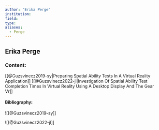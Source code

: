 ```yaml
---
author: "Erika Perge"
institution:
field:
type:
aliases:
  - Perge
---
```


## Erika Perge

### Content:
[[@Guzsvinecz2019-sy|Preparing Spatial Ability Tests In A Virtual Reality Application]]
[[@Guzsvinecz2022-jl|Investigation Of Spatial Ability Test Completion Times In Virtual Reality Using A Desktop Display And The Gear Vr]]

#### Bibliography:

![[@Guzsvinecz2019-sy]]

![[@Guzsvinecz2022-jl]]